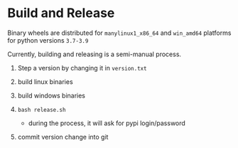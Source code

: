 # Build and Release

Binary wheels are distributed for `manylinux1_x86_64` and `win_amd64` platforms for python versions `3.7-3.9`

Currently, building and releasing is a semi-manual process.

1. Step a version by changing it in `version.txt`
2. build linux binaries
3. build windows binaries
   
2. `bash release.sh`
    - during the process, it will ask for pypi login/password
3. commit version change into git
